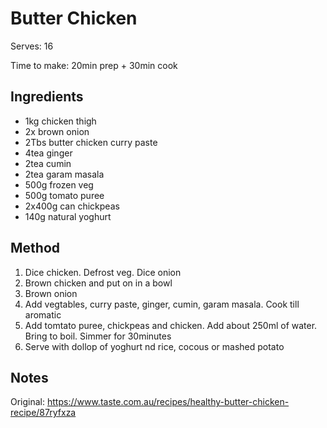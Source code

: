 # Butter Chicken

Serves: 16

Time to make: 20min prep + 30min cook

## Ingredients

* 1kg chicken thigh
* 2x brown onion
* 2Tbs butter chicken curry paste
* 4tea ginger
* 2tea cumin
* 2tea garam masala
* 500g frozen veg
* 500g tomato puree
* 2x400g can chickpeas
* 140g natural yoghurt

## Method

1. Dice chicken. Defrost veg. Dice onion
2. Brown chicken and put on in a bowl
3. Brown onion
4. Add vegtables, curry paste, ginger, cumin, garam masala. Cook till aromatic
5. Add tomtato puree, chickpeas and chicken. Add about 250ml of water. Bring to boil. Simmer for 30minutes
6. Serve with dollop of yoghurt nd rice, cocous or mashed potato


## Notes

Original: https://www.taste.com.au/recipes/healthy-butter-chicken-recipe/87ryfxza
